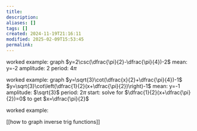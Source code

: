 ```yaml
---
title: 
description: 
aliases: []
tags: []
created: 2024-11-19T21:16:11
modified: 2025-02-09T15:53:45
permalink:
---
```


worked example: graph $y=2\csc(\dfrac{\pi}{2}-\dfrac{\pi}{4})-2$
mean: y=-2
amplitude: 2
period: $4\pi$


worked example: graph $y=\sqrt{3}\cot(\dfrac{x}{2}+\dfrac{\pi}{4})-1$
$y=\sqrt{3}\cot\left(\dfrac{1}{2}(x+\dfrac{\pi}{2})\right)-1$
mean: y=-1
amplitude: $\sqrt{3}$
period: $2\pi$
start: solve for $\dfrac{1}{2}(x+\dfrac{\pi}{2})=0$ to get $x=\dfrac{\pi}{2}$

worked example: 


[[how to graph inverse trig functions]]
